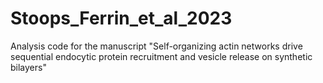 # Stoops_Ferrin_et_al_2023
Analysis code for the manuscript "Self-organizing actin networks drive sequential endocytic protein recruitment and vesicle release on synthetic bilayers"
